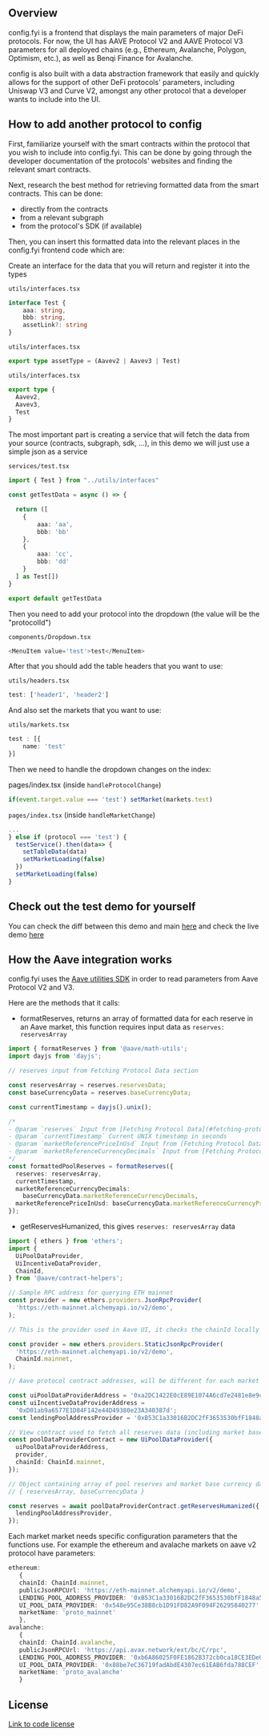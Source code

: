 ## Overview

config.fyi is a frontend that displays the main parameters of major DeFi protocols. For now, the UI has AAVE Protocol V2 and AAVE Protocol V3 parameters for all deployed chains (e.g., Ethereum, Avalanche, Polygon, Optimism, etc.), as well as Benqi Finance for Avalanche.

config is also built with a data abstraction framework that easily and quickly allows for the support of other DeFi protocols' parameters, including Uniswap V3 and Curve V2, amongst any other protocol that a developer wants to include into the UI.

## How to add another protocol to config

First, familiarize yourself with the smart contracts within the protocol that you wish to include into config.fyi. This can be done by going through the developer documentation of the protocols' websites and finding the relevant smart contracts.

Next, research the best method for retrieving formatted data from the smart contracts. This can be done:
- directly from the contracts
- from a relevant subgraph
- from the protocol's SDK (if available)

Then, you can insert this formatted data into the relevant places in the config.fyi frontend code which are:

Create an interface for the data that you will return and register it into the types

```utils/interfaces.tsx```

```ts
interface Test {
    aaa: string,
    bbb: string,
    assetLink?: string
}
```

```utils/interfaces.tsx```

```ts
export type assetType = (Aavev2 | Aavev3 | Test)
```

```utils/interfaces.tsx```

```ts
export type {
  Aavev2,
  Aavev3,
  Test
}
```

The most important part is creating a service that will fetch the data from your source (contracts, subgraph, sdk, ...), in this demo we will just use a simple json as a service

```services/test.tsx```
```ts
import { Test } from "../utils/interfaces"

const getTestData = async () => {

  return ([
    {
        aaa: 'aa',
        bbb: 'bb'
    },
    {
        aaa: 'cc',
        bbb: 'dd'
    }
  ] as Test[])
}

export default getTestData
```

Then you need to add your protocol into the dropdown (the value will be the "protocolId")

```components/Dropdown.tsx```

```ts
<MenuItem value='test'>test</MenuItem>
```

After that you should add the table headers that you want to use:

```utils/headers.tsx```

```ts
test: ['header1', 'header2']
````

And also set the markets that you want to use:

```utils/markets.tsx```
```ts
test : [{
    name: 'test'
}] 
```

Then we need to handle the dropdown changes on the index:

pages/index.tsx (inside ```handleProtocolChange```)

```ts
if(event.target.value === 'test') setMarket(markets.test)
```

```pages/index.tsx``` (inside ```handleMarketChange```)

```ts
...
} else if (protocol === 'test') {
  testService().then(data=> {
    setTableData(data)
    setMarketLoading(false)
  })
  setMarketLoading(false)
}
```

## Check out the test demo for yourself

You can check the diff between this demo and main [here](https://github.com/WeAreNewt/config.fyi/compare/demo/adding-protocol) and check the live demo [here](https://config-experiment-git-demo-adding-protocol-avara-newt.vercel.app/)

## How the Aave integration works

config.fyi uses the [Aave utilities SDK](https://github.com/aave/aave-utilities#aave-utilities) in order to read parameters from Aave Protocol V2 and V3. 


Here are the methods that it calls:
- formatReserves, returns an array of formatted data for each reserve in an Aave market, this function requires input data as  ```reserves: reservesArray ```

```ts
import { formatReserves } from '@aave/math-utils';
import dayjs from 'dayjs';

// reserves input from Fetching Protocol Data section

const reservesArray = reserves.reservesData;
const baseCurrencyData = reserves.baseCurrencyData;

const currentTimestamp = dayjs().unix();

/*
- @param `reserves` Input from [Fetching Protocol Data](#fetching-protocol-data), `reserves.reservesArray`
- @param `currentTimestamp` Current UNIX timestamp in seconds
- @param `marketReferencePriceInUsd` Input from [Fetching Protocol Data](#fetching-protocol-data), `reserves.baseCurrencyData.marketReferencePriceInUsd`
- @param `marketReferenceCurrencyDecimals` Input from [Fetching Protocol Data](#fetching-protocol-data), `reserves.baseCurrencyData.marketReferenceCurrencyDecimals`
*/
const formattedPoolReserves = formatReserves({
  reserves: reservesArray,
  currentTimestamp,
  marketReferenceCurrencyDecimals:
    baseCurrencyData.marketReferenceCurrencyDecimals,
  marketReferencePriceInUsd: baseCurrencyData.marketReferenceCurrencyPriceInUsd,
});
```

- getReservesHumanized, this gives ```reserves: reservesArray``` data

```ts
import { ethers } from 'ethers';
import {
  UiPoolDataProvider,
  UiIncentiveDataProvider,
  ChainId,
} from '@aave/contract-helpers';

// Sample RPC address for querying ETH mainnet
const provider = new ethers.providers.JsonRpcProvider(
  'https://eth-mainnet.alchemyapi.io/v2/demo',
);

// This is the provider used in Aave UI, it checks the chainId locally to reduce RPC calls with frequent network switches, but requires that the rpc url and chainId to remain consistent with the request being sent from the wallet (i.e. actively detecting the active chainId)

const provider = new ethers.providers.StaticJsonRpcProvider(
  'https://eth-mainnet.alchemyapi.io/v2/demo',
  ChainId.mainnet,
);

// Aave protocol contract addresses, will be different for each market and can be found at https://docs.aave.com/developers/deployed-contracts/deployed-contracts

const uiPoolDataProviderAddress = '0xa2DC1422E0cE89E1074A6cd7e2481e8e9c4415A6';
const uiIncentiveDataProviderAddress =
  '0xD01ab9a6577E1D84F142e44D49380e23A340387d';
const lendingPoolAddressProvider = '0xB53C1a33016B2DC2fF3653530bfF1848a515c8c5';

// View contract used to fetch all reserves data (including market base currency data), and user reserves
const poolDataProviderContract = new UiPoolDataProvider({
  uiPoolDataProviderAddress,
  provider,
  chainId: ChainId.mainnet,
});

// Object containing array of pool reserves and market base currency data
// { reservesArray, baseCurrencyData }

const reserves = await poolDataProviderContract.getReservesHumanized({
  lendingPoolAddressProvider,
});

```
Each market market needs specific configuration parameters that the functions use. 
For example the ethereum and avalache markets on aave v2 protocol have parameters:

 ```ts
ethereum: 
    {
    chainId: ChainId.mainnet,
    publicJsonRPCUrl: 'https://eth-mainnet.alchemyapi.io/v2/demo',
    LENDING_POOL_ADDRESS_PROVIDER: '0xB53C1a33016B2DC2fF3653530bfF1848a515c8c5',
    UI_POOL_DATA_PROVIDER: '0x548e95Ce38B8cb1D91FD82A9F094F26295840277',
    marketName: 'proto_mainnet'
    },
avalanche: 
    {
    chainId: ChainId.avalanche,
    publicJsonRPCUrl: 'https://api.avax.network/ext/bc/C/rpc',
    LENDING_POOL_ADDRESS_PROVIDER: '0xb6A86025F0FE1862B372cb0ca18CE3EDe02A318f',
    UI_POOL_DATA_PROVIDER: '0x88be7eC36719fadAbdE4307ec61EAB6fda788CEF',
    marketName: 'proto_avalanche'
    }
 ```

## License

[Link to code license](LICENSE.md)
